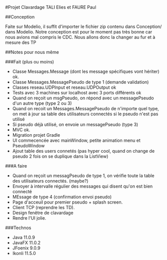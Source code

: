 #Projet Clavardage TALI Elies et FAURE Paul

##Conception 

Faite sur Modelio, il suffit d'importer le fichier zip contenu dans Conception/ dans Modelio.
Notre conception est pour le moment pas très bonne car nous avions mal compris le CDC. Nous allons donc la changer au fur et à mesure des TP

##Notes pour nous même

###Fait (plus ou moins)

- Classe Messages.Message (dont les message spécifiques vont hériter) ok.
- Classe Messages.MessagePseudo de type 1 (demande validation)
- Classes reseau.UDPInput et reseau.UDPOutput ok
- Tests avec 3 machines sur localhost avec 3 ports différents ok
- Quand on reçoit un msgPseudo, on répond avec un messagePseudo d'un autre type (type 2 ou 3)
- Quand on recoit un Messages.MessagePseudo de n'importe quel type, on met à jour sa table des utilisateurs connectés si le pseudo n'est pas utilisé
- Si pseudo déjà utilisé, on envoie un messagePseudo (type 3)
- MVC ok.
- Migration projet Gradle
- UI commecencée avec mainWindow, petite animation menu et PseudoWindow
- Ajout table des users connetés (pas hyper cool, quand on change de pseudo 2 fois on se duplique dans la ListView)

###A faire

- Quand on reçoit un messagPseudo de type 1, on vérifie toute la table des utilisateurs connectés. (maybe?)
- Envoyer à intervalle régulier des messages qui disent qu'on est bien connecté
- MEssage de type 4 (confirmation envoi pseudo)
- Page d'acceuil pour premier pseudo + splash screen.
- Client TCP (reprendre les TD).
- Design fenêtre de clavardage
- Rendre l'UI jolie.

###Technos

- Java 11.0.9
- JavaFX 11.0.2
- JFoenix 9.0.9
- Ikonli 11.5.0
